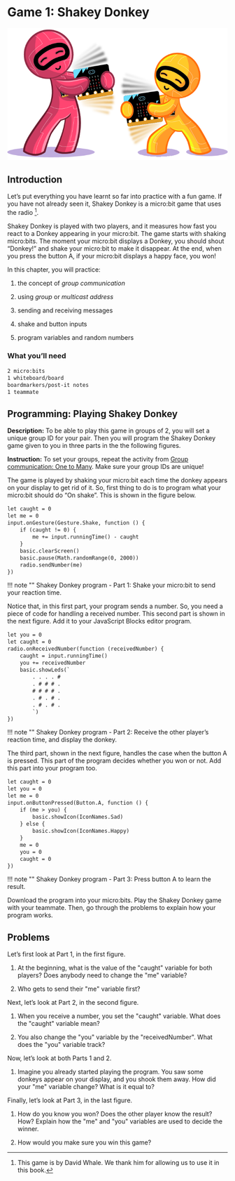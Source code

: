 Game 1: Shakey Donkey
=====================

![Chapter 4 image](chapter4.png)

Introduction
------------

Let’s put everything you have learnt so far into practice with a fun
game. If you have not already seen it, Shakey Donkey is a micro:bit game
that uses the radio [^1].

Shakey Donkey is played with two players, and it measures how fast you
react to a Donkey appearing in your micro:bit. The game starts with
shaking micro:bits. The moment your micro:bit displays a Donkey, you
should shout “Donkey!” and shake your micro:bit to make it disappear. At
the end, when you press the button A, if your micro:bit displays a happy
face, you won!

In this chapter, you will practice:

1. the concept of *group communication*

2. using *group* or *multicast address*

3. sending and receiving messages

4. shake and button inputs

5. program variables and random numbers

### What you’ll need

    2 micro:bits
    1 whiteboard/board
    boardmarkers/post-it notes
    1 teammate

Programming: Playing Shakey Donkey
----------------------------------

**Description:** To be able to play this game in groups of 2, you will
set a unique group ID for your pair. Then you will program the Shakey
Donkey game given to you in three parts in the
the following figures.

**Instruction:** To set your groups, repeat the activity from
[Group communication: One to Many](../groupcommunication/groupcommunication.md). Make sure your group IDs are unique!

The game is played by shaking your micro:bit each time the donkey
appears on your display to get rid of it. So, first thing to do is to
program what your micro:bit should do “On shake”. This is shown in
the  figure below.

```blocks
let caught = 0
let me = 0
input.onGesture(Gesture.Shake, function () {
    if (caught != 0) {
        me += input.runningTime() - caught
    }
    basic.clearScreen()
    basic.pause(Math.randomRange(0, 2000))
    radio.sendNumber(me)
})
```
!!! note ""
	Shakey Donkey program - Part 1: Shake your micro:bit to send your reaction time.

Notice that, in this first part, your program sends a number. So, you
need a piece of code for handling a received number. This second part is
shown in the next figure. Add it to your JavaScript Blocks editor program.

```blocks
let you = 0
let caught = 0
radio.onReceivedNumber(function (receivedNumber) {
    caught = input.runningTime()
    you += receivedNumber
    basic.showLeds(`
        . . . . #
        . # # # .
        # # # # .
        . # . # .
        . # . # .
        `)
})
```
!!! note ""
	Shakey Donkey program - Part 2: Receive the other player’s reaction time, and display the donkey.

The third part, shown in the next figure, handles the
case when the button A is pressed. This part of the program decides
whether you won or not. Add this part into your program too.

```blocks
let caught = 0
let you = 0
let me = 0
input.onButtonPressed(Button.A, function () {
    if (me > you) {
        basic.showIcon(IconNames.Sad)
    } else {
        basic.showIcon(IconNames.Happy)
    }
    me = 0
    you = 0
    caught = 0
})
```

!!! note ""
	Shakey Donkey program - Part 3: Press button A to learn the result.

Download the program into your micro:bits. Play the Shakey Donkey game
with your teammate. Then, go through the problems to explain how your
program works.

Problems
--------

Let’s first look at Part 1, in the first figure.

1. At the beginning, what is the value of the "caught" variable for both players? Does anybody need to change the "me" variable?

2. Who gets to send their "me" variable first?

Next, let’s look at Part 2, in the second figure.

1. When you receive a number, you set the "caught" variable. What does the "caught" variable mean?

2. You also change the "you" variable by the "receivedNumber". What does the "you" variable track?

Now, let’s look at both Parts 1 and 2.

1. Imagine you already started playing the program. You saw some donkeys appear on your display, and you shook them away. How did your "me" variable change? What is it equal to?

Finally, let’s look at Part 3, in the last figure.

1. How do you know you won? Does the other player know the result? How? Explain how the "me" and "you" variables are used to decide the winner.

2. How would you make sure you win this game?

[^1]: This game is by David Whale. We thank him for allowing us to use
    it in this book.
